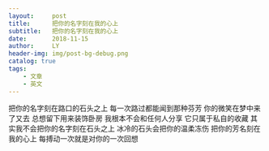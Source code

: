 ```yaml
---
layout:     post
title:      把你的名字刻在我的心上
subtitle:   把你的名字刻在我的心上
date:       2018-11-15
author:     LY
header-img: img/post-bg-debug.png
catalog: true
tags:
    - 文章
    - 英文
---
```


把你的名字刻在路口的石头之上
每一次路过都能闻到那种芬芳
你的微笑在梦中来了又去
总想留下用来装饰卧房
我根本不会和任何人分享
它只属于私自的收藏
其实我不会把你的名字刻在石头之上
冰冷的石头会把你的温柔冻伤
把你的芳名刻在我的心上
每搏动一次就是对你的一次回想